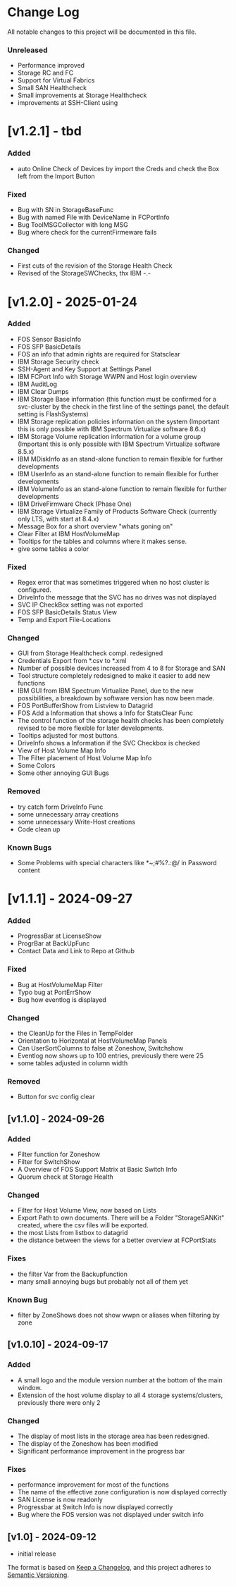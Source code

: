 # Change Log

All notable changes to this project will be documented in this file.

### Unreleased
- Performance improved
- Storage RC and FC 
- Support for Virtual Fabrics
- Small SAN Healthcheck
- Small improvements at Storage Healthcheck
- improvements at SSH-Client using

# [v1.2.1] - tbd
### Added
- auto Online Check of Devices by import the Creds and check the Box left from the Import Button

### Fixed
- Bug with SN in StorageBaseFunc
- Bug with named File with DeviceName in FCPortInfo
- Bug ToolMSGCollector with long MSG
- Bug where check for the currentFirmeware fails

### Changed
- First cuts of the revision of the Storage Health Check
- Revised of the StorageSWChecks, thx IBM -.-


# [v1.2.0] - 2025-01-24
### Added
- FOS Sensor BasicInfo
- FOS SFP BasicDetails
- FOS an info that admin rights are required for Statsclear
- IBM Storage Security check
- SSH-Agent and Key Support at Settings Panel
- IBM FCPort Info with Storage WWPN and Host login overview
- IBM AuditLog
- IBM Clear Dumps
- IBM Storage Base information (this function must be confirmed for a svc-cluster by the check in the first line of the settings panel, the default setting is FlashSystems)
- IBM Storage replication policies information on the system (Important this is only possible with IBM Spectrum Virtualize software 8.6.x)
- IBM Storage Volume replication information for a volume group (Important this is only possible with IBM Spectrum Virtualize software 8.5.x)
- IBM MDiskInfo as an stand-alone function to remain flexible for further developments
- IBM UserInfo as an stand-alone function to remain flexible for further developments
- IBM VolumeInfo as an stand-alone function to remain flexible for further developments
- IBM DriveFirmware Check (Phase One)
- IBM Storage Virtualize Family of Products Software Check (currently only LTS, with start at 8.4.x)
- Message Box for a short overview "whats goning on"
- Clear Filter at IBM HostVolumeMap 
- Tooltips for the tables and columns where it makes sense.
- give some tables a color

### Fixed
- Regex error that was sometimes triggered when no host cluster is configured. 
- DriveInfo the message that the SVC has no drives was not displayed
- SVC IP CheckBox setting was not exported
- FOS SFP BasicDetails Status View
- Temp and Export File-Locations

### Changed
- GUI from Storage Healthcheck compl. redesigned 
- Credentials Export from *.csv to *.xml
- Number of possible devices increased from 4 to 8 for Storage and SAN
- Tool structure completely redesigned to make it easier to add new functions
- IBM GUI from IBM Spectrum Virtualize Panel, due to the new possibilities, a breakdown by software version has now been made.
- FOS PortBufferShow from Listview to Datagrid
- FOS Add a Information that shows a Info for StatsClear Func
- The control function of the storage health checks has been completely revised to be more flexible for later developments.
- Tooltips adjusted for most buttons.
- DriveInfo shows a Information if the SVC Checkbox is checked
- View of Host Volume Map Info
- The Filter placement of Host Volume Map Info
- Some Colors
- Some other annoying GUI Bugs

### Removed
- try catch form DriveInfo Func
- some unnecessary array creations
- some unnecessary Write-Host creations
- Code clean up

### Known Bugs
- Some Problems with special characters like *\~;#%?.:@/ in Password content


# [v1.1.1] - 2024-09-27
### Added
- ProgressBar at LicenseShow
- ProgrBar at BackUpFunc
- Contact Data and Link to Repo at Github

### Fixed
- Bug at HostVolumeMap Filter
- Typo bug at PortErrShow 
- Bug how eventlog is displayed

### Changed
- the CleanUp for the Files in TempFolder
- Orientation to Horizontal at HostVolumeMap Panels
- Can UserSortColumns to false at Zoneshow, Switchshow
- Eventlog now shows up to 100 entries, previously there were 25
- some tables adjusted in column width

### Removed
- Button for svc config clear


## [v1.1.0] - 2024-09-26
### Added
- Filter function for Zoneshow
- Filter for SwitchShow
- A Overview of FOS Support Matrix at Basic Switch Info
- Quorum check at Storage Health

### Changed
- Filter for Host Volume View, now based on Lists
- Export Path to own documents. There will be a Folder "StorageSANKit" created, where the csv files will be exported.
- the most Lists from listbox to datagrid
- the distance between the views for a better overview at FCPortStats

### Fixes
- the filter Var from the Backupfunction
- many small annoying bugs but probably not all of them yet

### Known Bug 
- filter by ZoneShows does not show wwpn or aliases when filtering by zone


## [v1.0.10] - 2024-09-17
### Added
- A small logo and the module version number at the bottom of the main window.
- Extension of the host volume display to all 4 storage systems/clusters, previously there were only 2

### Changed
- The display of most lists in the storage area has been redesigned.
- The display of the Zoneshow has been modified
- Significant performance improvement in the progress bar

### Fixes
- performance improvement for most of the functions 
- The name of the effective zone configuration is now displayed correctly
- SAN License is now readonly
- Progressbar at Switch Info is now displayed correctly
- Bug where the FOS version was not displayed under switch info

## [v1.0] - 2024-09-12
- initial release


The format is based on [Keep a Changelog](http://keepachangelog.com/),
and this project adheres to [Semantic Versioning](http://semver.org/).